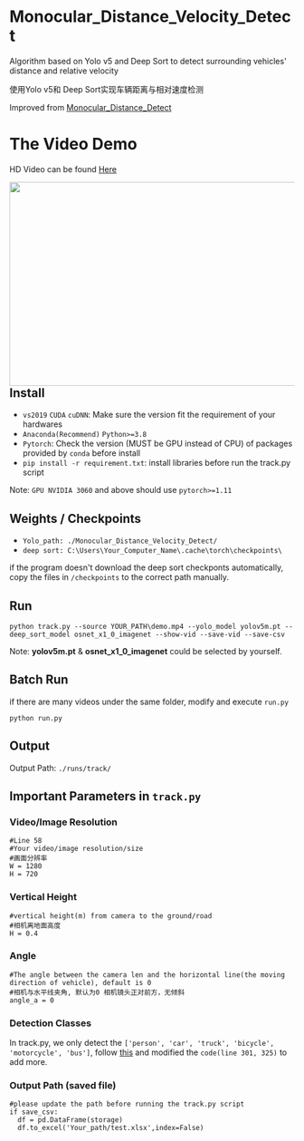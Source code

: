 # Monocular_Distance_Velocity_Detect
Algorithm based on Yolo v5 and Deep Sort to detect surrounding vehicles' distance and relative velocity

使用Yolo v5和 Deep Sort实现车辆距离与相对速度检测

Improved from [Monocular_Distance_Detect](https://github.com/404nofound/Monocular_Distance_Detect)

# The Video Demo
HD Video can be found [Here](https://github.com/404nofound/Monocular_Distance_Velocity_Detect/blob/main/HD_test_ouput.gif)

<img align="center" src="https://github.com/404nofound/Monocular_Distance_Velocity_Detect/blob/main/test_output.gif" alt="" width="640" height="360" style="display: inline; float: right"/>

## Install

- `vs2019` `CUDA` `cuDNN`: Make sure the version fit the requirement of your hardwares
- `Anaconda(Recommend)` `Python>=3.8`
- `Pytorch`: Check the version (MUST be GPU instead of CPU) of packages provided by `conda` before install
- `pip install -r requirement.txt`: install libraries before run the track.py script

Note: `GPU NVIDIA 3060` and above should use `pytorch>=1.11`

## Weights / Checkpoints
- `Yolo_path: ./Monocular_Distance_Velocity_Detect/` 
- `deep sort: C:\Users\Your_Computer_Name\.cache\torch\checkpoints\`

if the program doesn't download the deep sort checkponts automatically, copy the files in `/checkpoints` to the correct path manually.

## Run

```
python track.py --source YOUR_PATH\demo.mp4 --yolo_model yolov5m.pt --deep_sort_model osnet_x1_0_imagenet --show-vid --save-vid --save-csv
```

Note: **yolov5m.pt** & **osnet_x1_0_imagenet** could be selected by yourself.

## Batch Run

if there are many videos under the same folder, modify and execute `run.py`

```
python run.py
```

## Output

Output Path: `./runs/track/`

## Important Parameters in `track.py`

### Video/Image Resolution
```
#Line 58
#Your video/image resolution/size
#画面分辨率
W = 1280
H = 720
```

### Vertical Height
```
#vertical height(m) from camera to the ground/road
#相机离地面高度
H = 0.4
```

### Angle
```
#The angle between the camera len and the horizontal line(the moving direction of vehicle), default is 0
#相机与水平线夹角, 默认为0 相机镜头正对前方，无倾斜
angle_a = 0
```

### Detection Classes

In track.py, we only detect the `['person', 'car', 'truck', 'bicycle', 'motorcycle', 'bus']`,
follow [this](https://blog.csdn.net/weixin_44026604/article/details/115016636) and modified the `code(line 301, 325)` to add more.

### Output Path (saved file)
```
#please update the path before running the track.py script
if save_csv:
  df = pd.DataFrame(storage)
  df.to_excel('Your_path/test.xlsx',index=False)
```
